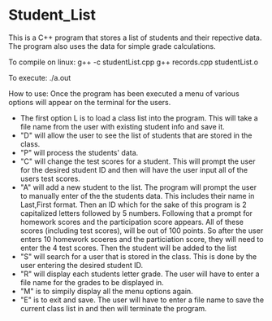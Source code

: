 # Student_List
 
This is a C++ program that stores a list of students and their repective data. The program also uses the data for simple grade calculations.

To compile on linux:
g++ -c studentList.cpp
g++ records.cpp studentList.o

To execute:
./a.out

How to use:
Once the program has been executed a menu of various options will appear on the terminal for the users. 
- The first option L is to load a class list into the program. This will take a file name from the user with existing student info and save it.
- "D" will allow the user to see the list of students that are stored in the class. 
- "P" will process the students' data.
- "C" will change the test scores for a student. This will prompt the user for the desired student ID and then will have the user input all of the users test scores.
- "A" will add a new student to the list. The program will prompt the user to manually enter of the the students data. This includes their name in Last,First format. Then an ID which for the sake of this program is 2 capitalized letters followed by 5 numbers. Following that a prompt for homework scores and the participation score appears. All of these scores (including test scores), will be out of 100 points. So after the user enters 10 homework scoeres and  the particiation score, they will need to enter the 4 test scores. Then the student will be added to the list
- "S" will search for a user that is stored in the class. This is done by the user entering the desired student ID.
- "R" will display each students letter grade. The user will have to enter a file name for the grades to be displayed in.
- "M" is to simpily display all the menu options again.
- "E" is to exit and save. The user will have to enter a file name to save the current class list in and then will terminate the program.
